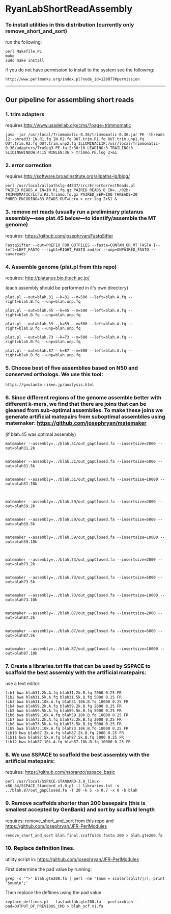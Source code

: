 # RyanLabShortReadAssembly

### To install utilities in this distribution (currently only remove_short_and_sort)

run the following:

    perl Makefile.PL
    make
    sudo make install

if you do not have permission to install to the system see the following:

    http://www.perlmonks.org/index.pl?node_id=128077#permission

----

## Our pipeline for assembling short reads

### 1. trim adapters

requires:http://www.usadellab.org/cms/?page=trimmomatic

    java -jar /usr/local/Trimmomatic-0.36/trimmomatic-0.36.jar PE -threads 12 -phred33 IN.R1.fq IN.R2.fq OUT.trim.R1.fq OUT.trim.unp1.fq OUT.trim.R2.fq OUT.trim.unp2.fq ILLUMINACLIP:/usr/local/Trimmomatic-0.36/adapters/TruSeq3-PE.fa:2:30:10 LEADING:3 TRAILING:3 SLIDINGWINDOW:4:15 MINLEN:36 > trimmo.PE.log 2>&1

### 2. error correction

requires:http://software.broadinstitute.org/allpaths-lg/blog/

    perl /usr/local/allpathslg-44837/src/ErrorCorrectReads.pl PAIRED_READS_A_IN=IN_R1.fq.gz PAIRED_READS_B_IN=../02b-TRIMMOMATIC/Lcru.R2.trimmo.fq.gz PAIRED_SEP=100 THREADS=30 PHRED_ENCODING=33 READS_OUT=Lcru > ecr.log 2>&1 &

### 3. remove mt reads (usually run a preliminary platanus assembly—see plat.45 below—to identify/assemble the MT genome)

requires: https://github.com/josephryan/FastqSifter 

    FastqSifter --out=PREFIX_FOR_OUTFILES --fasta=CONTAM_OR_MT_FASTA {--left=LEFT_FASTQ --right=RIGHT_FASTQ and/or --unp=UNPAIRED_FASTQ --savereads 

### 4. Assemble genome (plat.pl from this repo)
requires: http://platanus.bio.titech.ac.jp/

(each assembly should be performed in it's own directory)


    plat.pl --out=blah.31 --k=31 --m=500 --left=blah.A.fq --right=blah.B.fq --unp=blah.unp.fq

    plat.pl --out=blah.45 --k=45 --m=500 --left=blah.A.fq --right=blah.B.fq --unp=blah.unp.fq

    plat.pl --out=blah.59 --k=59 --m=500 --left=blah.A.fq --right=blah.B.fq --unp=blah.unp.fq

    plat.pl --out=blah.73 --k=73 --m=500 --left=blah.A.fq --right=blah.B.fq --unp=blah.unp.fq

    plat.pl --out=blah.87 --k=87 --m=500 --left=blah.A.fq --right=blah.B.fq --unp=blah.unp.fq

### 5. Choose best of five assemblies based on N50 and conserved orthologs. We use this tool:

    https://gvolante.riken.jp/analysis.html

### 6. Since different regions of the genome assemble better with different k-mers, we find that there are joins that can be gleaned from sub-optimal assemblies. To make these joins we generate artificial matepairs from suboptimal assemblies using matemaker: https://github.com/josephryan/matemaker 

(if blah.45 was optimal assembly)

    matemaker --assembly=../blah.31/out_gapClosed.fa --insertsize=2000 --out=blah31.2k


    matemaker --assembly=../blah.31/out_gapClosed.fa --insertsize=5000 --out=blah31.5k


    matemaker --assembly=../blah.31/out_gapClosed.fa --insertsize=10000 --out=blah31.10k



    matemaker --assembly=../blah.59/out_gapClosed.fa --insertsize=2000 --out=blah59.2k


    matemaker --assembly=../blah.59/out_gapClosed.fa --insertsize=5000 --out=blah59.5k


    matemaker --assembly=../blah.59/out_gapClosed.fa --insertsize=10000 --out=blah59.10k



    matemaker --assembly=../blah.73/out_gapClosed.fa --insertsize=2000 --out=blah73.2k


    matemaker --assembly=../blah.73/out_gapClosed.fa --insertsize=5000 --out=blah73.5k


    matemaker --assembly=../blah.73/out_gapClosed.fa --insertsize=10000 --out=blah73.10k


    matemaker --assembly=../blah.87/out_gapClosed.fa --insertsize=2000 --out=blah87.2k


    matemaker --assembly=../blah.87/out_gapClosed.fa --insertsize=5000 --out=blah87.5k


    matemaker --assembly=../blah.87/out_gapClosed.fa --insertsize=10000 --out=blah87.10k

### 7. Create a libraries.txt file that can be used by SSPACE to scaffold the best assembly with the artificial matepairs:

use a text editor:

    lib1 bwa blah31.2k.A.fq blah31.2k.B.fq 2000 0.25 FR
    lib2 bwa blah31.5k.A.fq blah31.5k.B.fq 5000 0.25 FR
    lib3 bwa blah31.10k.A.fq blah31.10k.B.fq 10000 0.25 FR
    lib4 bwa blah59.2k.A.fq blah59.2k.B.fq 2000 0.25 FR
    lib5 bwa blah59.5k.A.fq blah59.5k.B.fq 5000 0.25 FR
    lib6 bwa blah59.10k.A.fq blah59.10k.B.fq 10000 0.25 FR
    lib7 bwa blah73.2k.A.fq blah73.2k.B.fq 2000 0.25 FR
    lib8 bwa blah73.5k.A.fq blah73.5k.B.fq 5000 0.25 FR
    lib9 bwa blah73.10k.A.fq blah73.10k.B.fq 10000 0.25 FR
    lib10 bwa blah87.2k.A.fq blah87.2k.B.fq 2000 0.25 FR
    lib11 bwa blah87.5k.A.fq blah87.5k.B.fq 5000 0.25 FR
    lib12 bwa blah87.10k.A.fq blah87.10k.B.fq 10000 0.25 FR


### 8. We use SSPACE to scaffold the best assembly with the artificial matepairs:

requires: https://github.com/nsoranzo/sspace_basic


    perl /usr/local/SSPACE-STANDARD-3.0_linux-x86_64/SSPACE_Standard_v3.0.pl -l libraries.txt -s ../blah.87/out_gapClosed.fa -T 20 -k 5 -a 0.7 -x 0 -b blah

### 9. Remove scaffolds shorter than 200 basepairs (this is smallest accepted by GenBank) and sort by scaffold length

requires: remove_short_and_sort from this repo and https://github.com/josephryan/JFR-PerlModules

    remove_short_and_sort blah.final.scaffolds.fasta 200 > blah.gte200.fa

### 10. Replace definition lines. 

utility script in: https://github.com/josephryan/JFR-PerlModules

First determine the pad value by running:

    grep -c '^>' blah.gte200.fa | perl -ne '$num = scalar(split/|/); print "$num\n";'
    
Then replace the deflines using the pad value

    replace_deflines.pl --fasta=blah.gte200.fa --prefix=blah --pad=OUTPUT_OF_PREVIOUS_CMD > blah_scf.v1.fa
